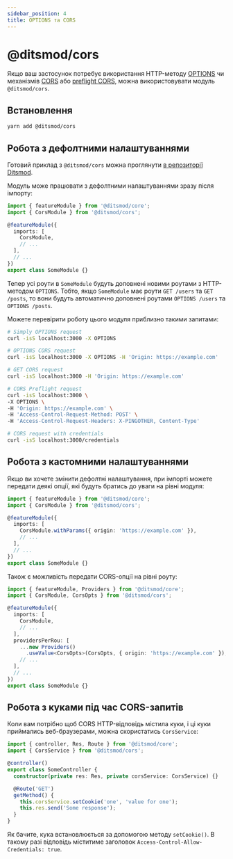 ```yaml
---
sidebar_position: 4
title: OPTIONS та CORS
---
```


# @ditsmod/cors

Якщо ваш застосунок потребує використання HTTP-методу [OPTIONS][1] чи механізмів [CORS][2] або [preflight CORS][3], можна використовувати модуль `@ditsmod/cors`.

## Встановлення

```bash
yarn add @ditsmod/cors
```

## Робота з дефолтними налаштуваннями

Готовий приклад з `@ditsmod/cors` можна проглянути [в репозиторії Ditsmod][4].

Модуль може працювати з дефолтними налаштуваннями зразу після імпорту:

```ts
import { featureModule } from '@ditsmod/core';
import { CorsModule } from '@ditsmod/cors';

@featureModule({
  imports: [
    CorsModule,
    // ...
  ],
  // ...
})
export class SomeModule {}
```

Тепер усі роути в `SomeModule` будуть доповнені новими роутами з HTTP-методом `OPTIONS`. Тобто, якщо `SomeModule` має роути `GET /users` та `GET /posts`, то вони будуть автоматично доповнені роутами `OPTIONS /users` та `OPTIONS /posts`.

Можете перевірити роботу цього модуля приблизно такими запитами:

```bash
# Simply OPTIONS request
curl -isS localhost:3000 -X OPTIONS

# OPTIONS CORS request
curl -isS localhost:3000 -X OPTIONS -H 'Origin: https://example.com'

# GET CORS request
curl -isS localhost:3000 -H 'Origin: https://example.com'

# CORS Preflight request
curl -isS localhost:3000 \
-X OPTIONS \
-H 'Origin: https://example.com' \
-H 'Access-Control-Request-Method: POST' \
-H 'Access-Control-Request-Headers: X-PINGOTHER, Content-Type'

# CORS request with credentials
curl -isS localhost:3000/credentials
```

## Робота з кастомними налаштуваннями

Якщо ви хочете змінити дефолтні налаштування, при імпорті можете передати деякі опції, які будуть братись до уваги на рівні модуля:

```ts
import { featureModule } from '@ditsmod/core';
import { CorsModule } from '@ditsmod/cors';

@featureModule({
  imports: [
    CorsModule.withParams({ origin: 'https://example.com' }),
    // ...
  ],
  // ...
})
export class SomeModule {}
```

Також є можливість передати CORS-опції на рівні роуту:

```ts
import { featureModule, Providers } from '@ditsmod/core';
import { CorsModule, CorsOpts } from '@ditsmod/cors';

@featureModule({
  imports: [
    CorsModule,
    // ...
  ],
  providersPerRou: [
    ...new Providers()
      .useValue<CorsOpts>(CorsOpts, { origin: 'https://example.com' }),
    // ...
  ],
  // ...
})
export class SomeModule {}
```

## Робота з куками під час CORS-запитів

Коли вам потрібно щоб CORS HTTP-відповідь містила куки, і ці куки приймались веб-браузерами, можна скористатись `CorsService`:

```ts
import { controller, Res, Route } from '@ditsmod/core';
import { CorsService } from '@ditsmod/cors';

@controller()
export class SomeController {
  constructor(private res: Res, private corsService: CorsService) {}

  @Route('GET')
  getMethod() {
    this.corsService.setCookie('one', 'value for one');
    this.res.send('Some response');
  }
}
```

Як бачите, кука встановлюється за допомогою методу `setCookie()`. В такому разі відповідь міститиме заголовок `Access-Control-Allow-Credentials: true`.




[1]: https://developer.mozilla.org/en-US/docs/Web/HTTP/Methods/OPTIONS
[2]: https://developer.mozilla.org/en-US/docs/Web/HTTP/CORS
[3]: https://developer.mozilla.org/en-US/docs/Glossary/Preflight_request
[4]: https://github.com/ditsmod/ditsmod/tree/main/examples/17-cors
